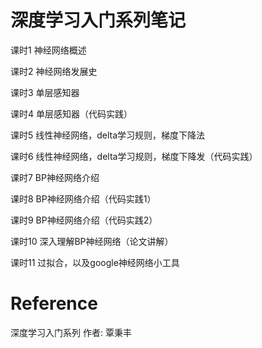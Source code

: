 # 深度学习入门系列笔记

课时1 神经网络概述

课时2 神经网络发展史

课时3 单层感知器

课时4 单层感知器（代码实践）

课时5 线性神经网络，delta学习规则，梯度下降法

课时6 线性神经网络，delta学习规则，梯度下降发（代码实践）

课时7 BP神经网络介绍

课时8 BP神经网络介绍（代码实践1）

课时9 BP神经网络介绍（代码实践2）

课时10 深入理解BP神经网络（论文讲解）

课时11 过拟合，以及google神经网络小工具



# Reference

深度学习入门系列 作者: 覃秉丰

